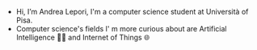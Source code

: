 - Hi, I’m Andrea Lepori, I'm a computer science student at Università of Pisa.
- Computer science's fields I' m more curious about are Artificial Intelligence 🤖🧠  and Internet of Things  🌐


